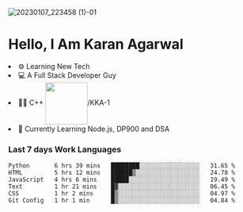 ![20230107_223458 (1)-01](https://user-images.githubusercontent.com/85556603/212357966-4002f7aa-471b-4b3c-923d-f2b0d543cad5.jpeg)


<h1>Hello, I Am Karan Agarwal</h1>
<li>⚙ Learning New Tech</li>
<li>💻 A Full Stack Developer Guy</li>
<li>👨‍💻 C++ <img align="center" width="85" src="https://img.shields.io/badge/-LeetCode-FFA116?style=for-the-badge&logo=LeetCode&logoColor=black"/>/KKA-1</li> 
<li>🙌 Currently Learning Node.js, DP900 and DSA</li>  

<h3>Last 7 days Work Languages </h3> 
 
<!--START_SECTION:waka-->

```text
Python       6 hrs 39 mins   ████████░░░░░░░░░░░░░░░░░   31.65 %
HTML         5 hrs 12 mins   ██████▒░░░░░░░░░░░░░░░░░░   24.78 %
JavaScript   4 hrs 6 mins    █████░░░░░░░░░░░░░░░░░░░░   19.49 %
Text         1 hr 21 mins    █▓░░░░░░░░░░░░░░░░░░░░░░░   06.45 %
CSS          1 hr 2 mins     █▒░░░░░░░░░░░░░░░░░░░░░░░   04.97 %
Git Config   1 hr 1 min      █▒░░░░░░░░░░░░░░░░░░░░░░░   04.84 %
```

<!--END_SECTION:waka-->
